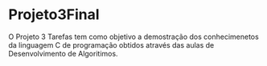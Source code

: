 # Projeto3Final
O Projeto 3 Tarefas tem como objetivo a demostração dos conhecimenetos da linguagem C de programação obtidos através das aulas de Desenvolvimento de Algoritimos. 
